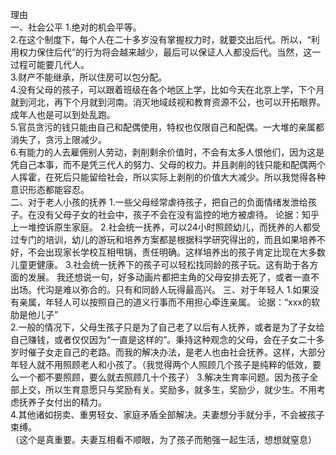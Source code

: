 理由<br>
一、社会公平
1.绝对的机会平等。<br>
2.在这个制度下，每个人在二十多岁没有掌握权力时，就要交出后代。所以，“利用权力保住后代”的行为将会越来越少，最后可以保证人人都没后代。当然，这一过程可能要几代人。<br>
3.财产不能继承，所以住房可以包分配。<br>
4.没有父母的孩子，可以跟着班级在各个地区上学，比如今天在北京上学，下个月就到河北，再下个月就到河南。消灭地域歧视和教育资源不公，也可以开拓眼界。成年人也是可以到处乱跑。<br>
5.官员贪污的钱只能由自己和配偶使用，特权也仅限自己和配偶。一大堆的亲属都消失了，贪污上限减少。<br>
6.有能力的人去雇佣别人劳动，剥削剩余价值时，不会有太多人恨他们，因为这是凭自己本事，而不是凭三代人的努力、父母的权力。并且剥削的钱只能和配偶两个人挥霍，在死后只能留给社会，所以实际上剥削的价值大大减少。所以我觉得各种意识形态都能容忍。<br>
二、对于老人小孩的抚养
1.一些父母经常虐待孩子，把自己的负面情绪发泄给孩子。在没有父母子女的社会中，孩子不会在没有监控的地方被虐待。
论据：知乎上一堆控诉原生家庭。
2.社会统一抚养，可以24小时照顾幼儿，而抚养的人都受过专门的培训，幼儿的游玩和培养方案都是根据科学研究得出的，而且如果培养不好，不会出现家长学校互相甩锅，责任明确。这样培养出的孩子肯定比现在大多数儿童更健康。
3.社会统一抚养下的孩子可以轻松找同龄的孩子玩。这有助于各方面的发展。
我还想说一句，好多动画片都把主角的父母安排去死了，或者一直不出场。代沟是难以弥合的。只有和同龄人玩得最高兴。
三、对于年轻人
1.如果没有亲属，年轻人可以按照自己的道义行事而不用担心牵连亲属。
论据：“xxx的软肋是他儿子”<br>
2.一般的情况下，父母生孩子只是为了自己老了以后有人抚养，或者是为了子女给自己赚钱，或者仅仅因为“一直是这样的”。秉持这种观念的父母，会在子女二十多岁时催子女走自己的老路。而我的解决办法，是老人也由社会抚养。这样，大部分年轻人就不用照顾老人和小孩了。（我觉得两个人照顾几个孩子是纯粹的低效，要么一个都不要照顾，要么就去照顾几十个孩子）
3.解决生育率问题。因为孩子全部上交，所以生育意愿只与奖励有关。奖励多，就多生，奖励少，就少生。不用考虑抚养子女付出的精力。<br>
4.其他诸如拐卖、重男轻女、家庭矛盾全部解决。夫妻想分手就分手，不会被孩子束缚。<br>
（这个是真重要。夫妻互相看不顺眼，为了孩子而勉强一起生活，想想就窒息）
